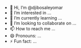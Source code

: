 - 👋 Hi, I’m @djibosaleyomar
- 👀 I’m interested in ...
- 🌱 I’m currently learning ...
- 💞️ I’m looking to collaborate on ...
- 📫 How to reach me ...
- 😄 Pronouns: ...
- ⚡ Fun fact: ...

<!---
djibosaleyomar/djibosaleyomar is a ✨ special ✨ repository because its `README.md` (this file) appears on your GitHub profile.
You can click the Preview link to take a look at your changes.
--->
